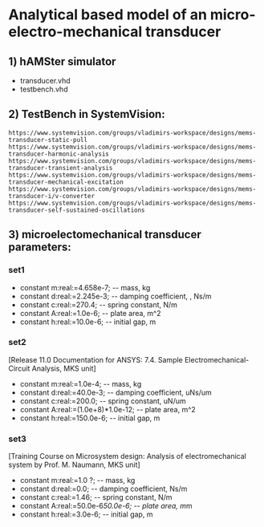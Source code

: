 # Analytical based model of an micro-electro-mechanical transducer

## 1) hAMSter simulator

* transducer.vhd
* testbench.vhd

## 2) TestBench in SystemVision:
  
    https://www.systemvision.com/groups/vladimirs-workspace/designs/mems-transducer-static-pull
    https://www.systemvision.com/groups/vladimirs-workspace/designs/mems-transducer-harmonic-analysis
    https://www.systemvision.com/groups/vladimirs-workspace/designs/mems-transducer-transient-analysis
    https://www.systemvision.com/groups/vladimirs-workspace/designs/mems-transducer-mechanical-excitation
    https://www.systemvision.com/groups/vladimirs-workspace/designs/mems-transducer-i/v-converter  
    https://www.systemvision.com/groups/vladimirs-workspace/designs/mems-transducer-self-sustained-oscillations

## 3) microelectomechanical transducer parameters:
### set1
  * constant m:real:=4.658e-7;	-- mass, kg
  * constant d:real:=2.245e-3;	-- damping coefficient, , Ns/m
  * constant c:real:=270.4;		  -- spring constant, N/m
  * constant A:real:=1.0e-6;	  -- plate area, m^2
  * constant h:real:=10.0e-6;	  -- initial gap, m
### set2
[Release 11.0 Documentation for ANSYS: 7.4. Sample Electromechanical-Circuit Analysis, MKS unit]
  * constant m:real:=1.0e-4;            -- mass, kg
  * constant d:real:=40.0e-3;				    -- damping coefficient, uNs/um
  * constant c:real:=200.0;				      -- spring constant, uN/um
  * constant A:real:=(1.0e+8)*1.0e-12;	-- plate area, m^2
  * constant h:real:=150.0e-6;			    -- initial gap, m
### set3
[Training Course on Microsystem design: Analysis of electromechanical system by Prof. M. Naumann, MKS unit]
  * constant m:real:=1.0 ?;	    		  -- mass, kg
  * constant d:real:=0.0;				      -- damping coefficient, Ns/m
  * constant c:real:=1.46;				    -- spring constant, N/m
  * constant A:real:=50.0e-6*50.0e-6;	-- plate area, m*m
  * constant h:real:=3.0e-6;			    -- initial gap, m
